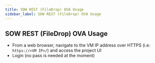 ```yaml
---
title: SOW REST (FileDrop) OVA Usage
sidebar_label: SOW REST (FileDrop) OVA Usage
---
```

## SOW REST (FileDrop) OVA Usage

* From a web browser, navigate to the VM IP address over HTTPS 
    (i.e: `https://<VM IP>/`) 
    and access the project UI
* Login (no pass is needed at the moment)